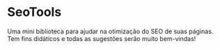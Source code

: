 # SeoTools
Uma mini biblioteca para ajudar na otimização do SEO de suas páginas. Tem fins didáticos e todas as sugestões serão muito bem-vindas!
